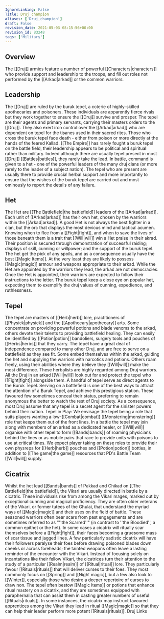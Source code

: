 ```yaml
---
IgnoreLinking: False
Title: Druj champion
aliases: ['Druj_champion']
draft: False
revision_date: 2021-05-03 08:15:56+00:00
revision_id: 83248
tags: ['Military']
---
```


## Overview
The [[Druj]] armies feature a number of powerful [[Characters|characters]] who provide support and leadership to the troops, and fill out roles not performed by the [[Arkad|arkad]] or the common warriors.
## Leadership
The [[Druj]] are ruled by the buruk tepel, a coterie of highly-skilled apothecaries and poisoners. These individuals are apparently fierce rivals but they work together to ensure the [[Druj]] survive and prosper. The tepel are their agents and primary servants, carrying their masters orders to the [[Druj]]. They also exert iron control over the [[Arkad|arkad]] who are dependent on tepel for the tisanes used in their sacred rites. Those who cross the buruk tepel face death - either from poison or more directly at the hands of the feared Kallad.
[[The Empire]] has rarely fought a buruk tepel on the battle field, their leadership appears to be political and spiritual rather than military. Indeed although there are usually tepel present in most [[Druj]] [[Battles|battles]], they rarely take the lead. In battle, command is given to a het - one of the powerful leaders of the many druj clans (or more rarely to the leader of a subject nation). The tepel who are present are usually there to provide crucial herbal support and more importantly to ensure that the wishes of the buruk tepel are carried out and most ominously to report the details of any failure.
## Het
The Het are [[The Battlefield|the battlefield]] leaders of the [[Arkad|arkad]]. Each unit of [[Arkad|arkad]] has their own het, chosen by the warriors within the [[Arkad|arkad]]. A good Het is not always the best fighter in a clan, but the orc that displays the most devious mind and tactical acumen. Knowing when to flee from a [[Fight|fight]], and when to save the lives of those beneath them is a trait that [[Will|will]] win a Het praise in their akrad. Their position is secured through demonstration of successful raiding; displays of skill, cunning or willpower; and the support of the buruk tepel.
The het get the pick of any spoils, and as a consequence usually have the best [[Magic Items]]. At the very least they are likely to possess [[Magic|magic]] armour and weapons appropriate to their arkad.
While the Het are appointed by the warriors they lead, the arkad are not democracies. Once the Het is appointed, their warriors are expected to follow their instructions to the letter. The buruk tepel keep a close eye on popular het, expecting them to exemplify the druj values of cunning, expedience, and ruthlessness.
## Tepel
The tepel are masters of [[Herb|herb]] lore, practitioners of [[Physick|physick]] and the [[Apothecary|apothecary]] arts. Some concentrate on providing powerful potions and blade venoms to the arkad, others devote their talents to providing battlefield healing. They can easily be identified by [[Potion|potion]] bandoliers, surgery tools and pouches of [[Herbs|herbs]] that they carry. The tepel have a great deal of independence compared to many other Druj, and are free to serve on a battlefield as they see fit. Some embed themselves within the arkad, guiding the het and supplying the warriors with narcotics and potions. Others roam freely, using their abilities where they believe they [[Will|will]] make the most difference.
These herbalists are highly regarded among Druj warriors. All the Druj in an arkad [[Will|will]] look out for and protect the tepel who [[Fight|fight]] alongside them. A handful of tepel serve as direct agents to the Buruk Tepel. Serving on a battlefield is one of the best ways to attract the attention of a Buruk Tepel, and achieve this prestigious station. These favoured few sometimes conceal their status, preferring to remain anonymous the better to watch the rest of Druj society. As a consequence, most Druj assume that any tepel is a secret agent for the sinister powers behind their nation.
Tepel in Play: We envisage the tepel being a role that suits players wanting a low-[[Combat|combat]] [[Monstering|monstering]] role that keeps them out of the front lines. In a battle the tepel may join along with members of an arkad as a dedicated healer, or [[Will|will]] organise with other tepel to form [[Bands|bands]] of roaming physicians behind the lines or as mobile pairs that race to provide units with poisons to use at critical times.
We expect player taking on these roles to provide their own physreps for [[Herb|herb]] pouches and [[Potion|potion]] bottles, in addition to [[The game|the game]] resources that PD's Battle Team [[Will|will]] supply.
## Cicatrix
Whilst the het lead [[Bands|bands]] of Pakkad and Chikad on [[The Battlefield|the battlefield]], the Vikari are usually directed in battle by a cicatrix. These individuals rise from among the Vikari mages, marked out by exceptional cunning and magical proficiency. They are often older veterans of the Vikari, or former tutees of the Ghulai, that understand the myriad ways of [[Magic|magic]] and their uses on the field of battle. These seasoned warriors often bear scars from past engagements and are sometimes referred to as "''the Scarred''" (in contrast to ''the Bloodied'', a common epithet or the het). In some cases a cicatrix will ritually scar themselves before a [[Fight|fight]], their faces becoming a gruesome mass of scar tissue and jagged lines. A few particularly sadistic cicatrix will have their followers paralyse their foes before drawing poisoned blades down cheeks or across foreheads; the tainted weapons often leave a lasting reminder of the encounter with the Vikari.
Instead of focusing solely on incantations like their fellow Vikari, the cicatrices turn their attention to the study of a particular [[Realm|realm]] of [[Ritual|ritual]] lore. They particularly favour [[Rituals|rituals]] that will deliver curses to their foes. They most commonly focus on [[Spring]] and [[Night magic]], but a few also look to [[Winter]], especially those who desire a deeper repertoire of curses to draw non. 
The tepel often bestow [[Magic Items]] or potions that enhance ritual mastery on a cicatrix, and they are sometimes equipped with  paraphernalia that can assist them in casting greater numbers of useful [[Rituals|rituals]]. In some instances, the cicatrix may instruct favoured apprentices among the Vikari they lead in ritual [[Magic|magic]] so that they can help their leader perform more potent [[Rituals|rituals]].
Druj Links